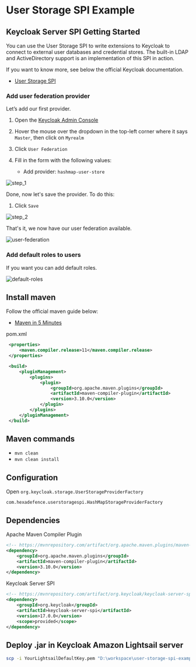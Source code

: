 # User Storage SPI Example

## Keycloak Server SPI Getting Started

You can use the User Storage SPI to write extensions to Keycloak to connect to external user databases and credential stores. The built-in LDAP and ActiveDirectory support is an implementation of this SPI in action.

If you want to know more, see below the official Keycloak documentation.

- [User Storage SPI](https://www.keycloak.org/docs/latest/server_development/index.html#_user-storage-spi)

### Add user federation provider

Let’s add our first provider.

1. Open the [Keycloak Admin Console](http://localhost:8180/auth/admin)

2. Hover the mouse over the dropdown in the top-left corner where it says `Master`, then click on `Myrealm`

3. Click `User Federation`

4. Fill in the form with the following values:
   - Add provider: `hashmap-user-store`

![step_1](https://user-images.githubusercontent.com/15948693/156259407-3433abfd-f518-4d89-b298-627e9eb138d5.png)

Done, now let's save the provider. To do this:

1. Click `Save`

![step_2](https://user-images.githubusercontent.com/15948693/156260402-2f9f2d2c-8e36-4518-9afb-f3de1eb8dbdf.png)

That's it, we now have our user federation available.

![user-federation](https://user-images.githubusercontent.com/15948693/156261450-aa07c395-139b-476c-b40e-1f51f7fc8d8b.png)

### Add default roles to users

If you want you can add default roles.

![default-roles](https://user-images.githubusercontent.com/15948693/156261220-dbdbc575-50a6-46b8-9b99-d36109519557.png)

## Install maven

Follow the official maven guide below:

- [Maven in 5 Minutes](https://maven.apache.org/guides/getting-started/maven-in-five-minutes.html)

pom.xml

```xml
 <properties>
     <maven.compiler.release>11</maven.compiler.release>
 </properties>

 <build>
     <pluginManagement>
         <plugins>
             <plugin>
                 <groupId>org.apache.maven.plugins</groupId>
                 <artifactId>maven-compiler-plugin</artifactId>
                 <version>3.10.0</version>
             </plugin>
         </plugins>
     </pluginManagement>
 </build>
```

## Maven commands

- `mvn clean`
- `mvn clean install`

## Configuration

Open `org.keycloak.storage.UserStorageProviderFactory`

```
com.hexadefence.userstoragespi.HashMapStorageProviderFactory
```

## Dependencies

Apache Maven Compiler Plugin
```xml
<!-- https://mvnrepository.com/artifact/org.apache.maven.plugins/maven-compiler-plugin -->
<dependency>
    <groupId>org.apache.maven.plugins</groupId>
    <artifactId>maven-compiler-plugin</artifactId>
    <version>3.10.0</version>
</dependency>
```

Keycloak Server SPI
```xml
<!-- https://mvnrepository.com/artifact/org.keycloak/keycloak-server-spi -->
<dependency>
    <groupId>org.keycloak</groupId>
    <artifactId>keycloak-server-spi</artifactId>
    <version>17.0.0</version>
    <scope>provided</scope>
</dependency>
```

## Deploy .jar in Keycloak Amazon Lightsail server

```bash
scp -i YourLightsailDefaultKey.pem "D:\workspace\user-storage-spi-example\target\user-storage-spi.jar" ubuntu@xxx.xxx.xxx.xxx:"/home/ubuntu/keycloak-myrealm/standalone/deployments/user-storage-spi.jar"
```
